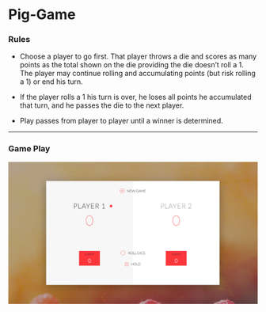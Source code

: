 # Pig-Game

### Rules
* Choose a player to go first. That player throws a die and scores as many points as the total shown on the die providing the die doesn’t roll a 1. The player may continue rolling and accumulating points (but risk rolling a 1) or end his turn.

* If the player rolls a 1 his turn is over, he loses all points he accumulated that turn, and he passes the die to the next player.

* Play passes from player to player until a winner is determined.

---

### Game Play
         
         
                                                     
![Game](img/Javascript-game.png)

